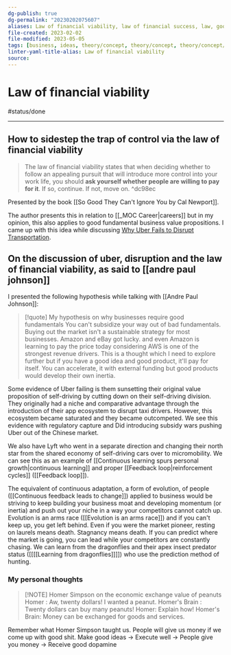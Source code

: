 ```yaml
---
dg-publish: true
dg-permalink: "20230202075607"
aliases: Law of financial viability, law of financial success, law, good ideas, valuable ideas
file-created: 2023-02-02
file-modified: 2023-05-05
tags: [business, ideas, theory/concept, theory/concept, theory/concept/concept-handles, career, advice, advice, career, strategy]
linter-yaml-title-alias: Law of financial viability
source: 
---
```


# Law of financial viability

#status/done

---

## How to sidestep the trap of control via the law of financial viability

> The law of financial viability states that when deciding whether to follow an appealing pursuit that will introduce more control into your work life, you should **ask yourself whether people are willing to pay for it**. If so, continue. If not, move on. ^dc98ec

Presented by the book [[So Good They Can't Ignore You by Cal Newport]].

The author presents this in relation to [[_MOC Career|careers]] but in my opinion, this also applies to good fundamental business value propositions. I came up with this idea while discussing [Why Uber Fails to Disrupt Transportation](https://www.youtube.com/watch?v=ajHg97qx4r0 "Why Uber Fails to Disrupt Transportation").

## On the discussion of uber, disruption and the law of financial viability, as said to [[andre paul johnson]]

I presented the following hypothesis while talking with [[Andre Paul Johnson]]:

> [!quote] My hypothesis on why businesses require good fundamentals
> You can't subsidize your way out of bad fundamentals. Buying out the market isn't a sustainable strategy for most businesses. Amazon and eBay got lucky. and even Amazon is learning to pay the price today considering AWS is one of the strongest revenue drivers. This is a thought which I need to explore further but if you have a good idea and good product, it'll pay for itself. You can accelerate, it with external funding but good products would develop their own inertia.

Some evidence of Uber failing is them sunsetting their original value proposition of self-driving by cutting down on their self-driving division. They originally had a niche and comparative advantage through the introduction of their app ecosystem to disrupt taxi drivers. However, this ecosystem became saturated and they became outcompeted. We see this evidence with regulatory capture and Did introducing subsidy wars pushing Uber out of the Chinese market.

We also have Lyft who went in a separate direction and changing their north star from the shared economy of self-driving cars over to micromobility. We can see this as an example of [[Continuous learning spurs personal growth|continuous learning]] and proper [[Feedback loop|reinforcement cycles]] ([[Feedback loop]]).

The equivalent of continuous adaptation, a form of evolution, of people ([[Continuous feedback leads to change]]) applied to business would be striving to keep building your business moat and developing momentum (or inertia) and push out your niche in a way your competitors cannot catch up. Evolution is an arms race ([[Evolution is an arms race]]) and if you can't keep up, you get left behind. Even if you were the market pioneer, resting on laurels means death. Stagnancy means death. If you can predict where the market is going, you can lead while your competitors are constantly chasing. We can learn from the dragonflies and their apex insect predator status ([[[[Learning from dragonflies]]]]) who use the prediction method of hunting.

### My personal thoughts

> [!NOTE] Homer Simpson on the economic exchange value of peanuts
> Homer : Aw, twenty dollars! I wanted a peanut.
> Homer's Brain : Twenty dollars can buy many peanuts!
> Homer: Explain how!
> Homer's Brain: Money can be exchanged for goods and services.

Remember what Homer Simpson taught us. People will give us money if we come up with good shit. Make good ideas -> Execute well -> People give you money -> Receive good dopamine

